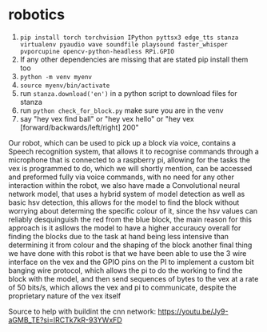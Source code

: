 # robotics

1. `pip install torch torchvision IPython pyttsx3 edge_tts stanza virtualenv pyaudio wave soundfile playsound faster_whisper pvporcupine opencv-python-headless RPi.GPIO`
2. If any other dependencies are missing that are stated pip install them too
3. `python -m venv myenv`
4. `source myenv/bin/activate`
5. run `stanza.download('en')` in a python script to download files for stanza
6. run `python check_for_block.py` make sure you are in the venv
7. say "hey vex find ball" or "hey vex hello" or "hey vex \[forward/backwards/left/right\] 200"


Our robot, which can be used to pick up a block via voice, contains a Speech recognition system, that allows it to recognise commands through a microphone that is connected to a raspberry pi, allowing for the tasks the vex is programmed to do, which we will shortly mention, can be accessed and preformed fully via voice commands, with no need for any other interaction within the robot, we also have made a  Convolutional neural network model, that uses a hybrid system of model detection as well as basic hsv detection, this allows for the model to find the block without worrying about determing the specific colour of it, since the hsv values can reliably desquinguish the red from the blue block, the main reason for this approach is it asllows the model to have a higher accuraucy overall for finding the blocks due to the task at hand being less intensive than determining it from colour and the shaping of the block another final thing we have done with this robot is that we have been able to use the 3 wire interface on the vex and the GPIO pins on the PI to implement a custom bit banging wire protocol, which allows the pi to do the working to find the block with the model, and then send sequences of bytes to the vex at a rate of 50 bits/s, which allows the vex and pi to communicate, despite the proprietary nature of the vex itself

Source to help with buildint the cnn network:
https://youtu.be/Jy9-aGMB_TE?si=lRCTk7kR-93YWxFD
